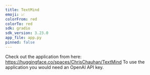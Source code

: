 ```yaml
---
title: TextMind
emoji: 📈
colorFrom: red
colorTo: red
sdk: gradio
sdk_version: 3.23.0
app_file: app.py
pinned: false
---
```


Check out the application from here: https://huggingface.co/spaces/ChrisChauhan/TextMind
To use the application you would need an OpenAI API key. 
